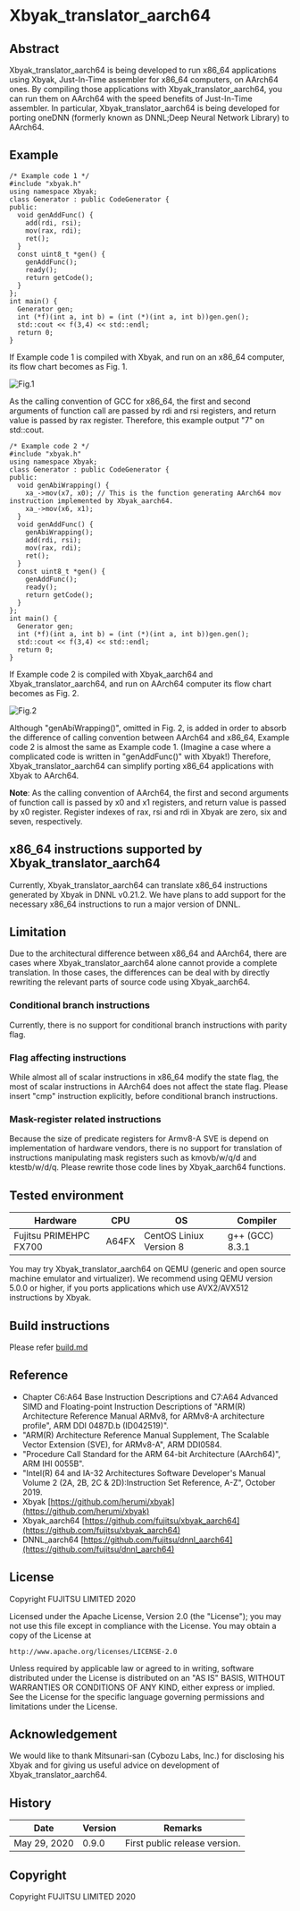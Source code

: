 # Xbyak_translator_aarch64

## Abstract

Xbyak_translator_aarch64 is being developed to run x86_64 applications using Xbyak, Just-In-Time assembler for x86_64 computers, on AArch64 ones.
By compiling those applications with Xbyak_translator_aarch64, you can run them on AArch64 with the speed benefits of Just-In-Time assembler. In particular, Xbyak_translator_aarch64 is being developed for porting oneDNN (formerly known as DNNL;Deep Neural Network Library) to AArch64. 


## Example

```
/* Example code 1 */
#include "xbyak.h"
using namespace Xbyak;
class Generator : public CodeGenerator {
public:
  void genAddFunc() {
    add(rdi, rsi);
    mov(rax, rdi);
    ret();
  }
  const uint8_t *gen() {
    genAddFunc();
    ready();
    return getCode();
  }
};
int main() {
  Generator gen;
  int (*f)(int a, int b) = (int (*)(int a, int b))gen.gen();
  std::cout << f(3,4) << std::endl;
  return 0;
}
```

If Example code 1 is compiled with Xbyak, and run on an x86_64 computer, 
its flow chart becomes as Fig. 1.

![Fig.1](fig1.png) 

As the calling convention of GCC for x86_64, 
the first and second arguments of function call are passed by rdi and rsi registers, 
and return value is passed by rax register. 
Therefore, this example output "7" on std::cout.

```
/* Example code 2 */
#include "xbyak.h"
using namespace Xbyak;
class Generator : public CodeGenerator {
public:
  void genAbiWrapping() {
    xa_->mov(x7, x0); // This is the function generating AArch64 mov instruction implemented by Xbyak_aarch64.
    xa_->mov(x6, x1);
  }
  void genAddFunc() {
    genAbiWrapping();
    add(rdi, rsi);
    mov(rax, rdi);
    ret();
  }
  const uint8_t *gen() {
    genAddFunc();
    ready();
    return getCode();
  }
};
int main() {
  Generator gen;
  int (*f)(int a, int b) = (int (*)(int a, int b))gen.gen();
  std::cout << f(3,4) << std::endl;
  return 0;
}
```

If Example code 2 is compiled with Xbyak_aarch64 and Xbyak_translator_aarch64,
and run on AArch64 computer 
its flow chart becomes as Fig. 2.

![Fig.2](fig2.png) 

Although "genAbiWrapping()", omitted in Fig. 2, is added in order to absorb the difference of calling convention between AArch64 and x86_64,
Example code 2 is almost the same as Example code 1. (Imagine a case where a complicated code  is written in "genAddFunc()" with Xbyak!)
Therefore, Xbyak_translator_aarch64 can simplify porting x86_64 applications with Xbyak to AArch64.

**Note**:
As the calling convention of AArch64, the first and second arguments of function call is passed by x0 and x1 registers, and return value is passed by x0 register. Register indexes of rax, rsi and rdi in Xbyak are zero, six and seven, respectively.

## x86_64 instructions supported by Xbyak_translator_aarch64

Currently, Xbyak_translator_aarch64 can translate x86_64 instructions generated by Xbyak in DNNL v0.21.2. 
We have plans to add support for the necessary x86_64 instructions to run a major version of DNNL.

## Limitation

Due to the architectural difference between x86_64 and AArch64, there are cases where Xbyak_translator_aarch64 alone cannot provide a complete translation. In those cases, the differences can be deal with by directly rewriting the relevant parts of source code using Xbyak_aarch64.

### Conditional branch instructions

Currently, there is no support for conditional branch instructions with parity flag.

### Flag affecting instructions

While almost all of scalar instructions in x86_64 modify the state flag, the most of scalar instructions in AArch64 does not affect the state flag.
Please insert "cmp" instruction explicitly, before conditional branch instructions.

### Mask-register related instructions

Because the size of predicate registers for Armv8-A SVE is depend on implementation of hardware vendors, 
there is no support for translation of instructions manipulating mask registers such as kmovb/w/q/d and ktestb/w/d/q.
Please rewrite those code lines by Xbyak_aarch64 functions.

## Tested environment

|Hardware|CPU|OS|Compiler|
|----|----|----|----|
|Fujitsu PRIMEHPC FX700|A64FX|CentOS Liniux Version 8|g++ (GCC) 8.3.1|

You may try Xbyak_translator_aarch64 on QEMU (generic and open source machine emulator and virtualizer).
We recommend using QEMU version 5.0.0 or higher, if you ports applications which use AVX2/AVX512 instructions by Xbyak.

## Build instructions
Please refer [build.md](build.md)

## Reference

- Chapter C6:A64 Base Instruction Descriptions and C7:A64 Advanced SIMD and Floating-point Instruction Descriptions of "ARM(R) Architecture Reference Manual ARMv8, for ARMv8-A architecture profile", ARM DDI 0487D.b (ID042519)".
- "ARM(R) Architecture Reference Manual Supplement, The Scalable Vector Extension (SVE), for ARMv8-A", ARM DDI0584.
- "Procedure Call Standard for the ARM 64-bit Architecture (AArch64)",  ARM IHI 0055B".
- "Intel(R) 64 and IA-32 Architectures Software Developer's Manual Volume 2 (2A, 2B, 2C & 2D):Instruction Set Reference, A-Z", October 2019.
- Xbyak [https://github.com/herumi/xbyak](https://github.com/herumi/xbyak)
- Xbyak_aarch64 [https://github.com/fujitsu/xbyak_aarch64](https://github.com/fujitsu/xbyak_aarch64)
- DNNL_aarch64 [https://github.com/fujitsu/dnnl_aarch64](https://github.com/fujitsu/dnnl_aarch64)


## License

Copyright FUJITSU LIMITED 2020

Licensed under the Apache License, Version 2.0 (the "License");
you may not use this file except in compliance with the License.
You may obtain a copy of the License at

    http://www.apache.org/licenses/LICENSE-2.0

Unless required by applicable law or agreed to in writing, software
distributed under the License is distributed on an "AS IS" BASIS,
WITHOUT WARRANTIES OR CONDITIONS OF ANY KIND, either express or implied.
See the License for the specific language governing permissions and
limitations under the License.

## Acknowledgement

We would like to thank Mitsunari-san (Cybozu Labs, Inc.) for disclosing his Xbyak and for giving us useful advice on development of Xbyak_translator_aarch64.


## History

|Date|Version|Remarks|
|----|----|----|
|May 29, 2020|0.9.0|First public release version.|


## Copyright

Copyright FUJITSU LIMITED 2020

